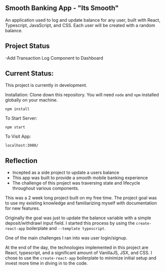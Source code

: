 ## Smooth Banking App - "Its Smooth"

An application used to log and update balance for any user, built with React, Typescript, JavaScript, and CSS. Each user will be created with a random balance. 

## Project Status
-Add Transaction Log Component to Dashboard

## Current Status:
This project is currently in development. 

Installation:
Clone down this repository. You will need `node` and `npm` installed globally on your machine.  

`npm install`  

To Start Server:

`npm start`  

To Visit App:

`localhost:3000/`

## Reflection

  - Incepted as a side project to update a users balance
  - This app was built to provide a smooth mobile banking experience 
  - The challenge of this project was traversing state and lifecycle throughout various components. 
  
This was a 2 week long project built on my free time. The project goal was to use my existing knowledge and familiarizing myself with documentation for new features.  

Originally the goal was just to update the balance variable with a simple deposit/withdrawl input field. I started this process by using the `create-react-app` boilerplate and `--template typescript`.

One of the main challenges I ran into was user login/signup.

At the end of the day, the technologies implemented in this project are React, typescript, and a significant amount of VanillaJS, JSX, and CSS. I chose to use the `create-react-app` boilerplate to minimize initial setup and invest more time in diving in to the code. 
